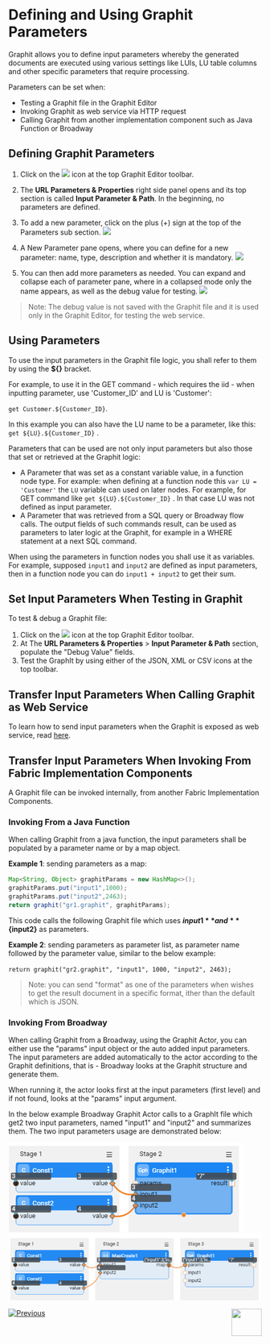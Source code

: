 # Defining and Using Graphit Parameters

Graphit allows you to define input parameters whereby the generated documents are executed using various settings like LUIs, LU table columns and other specific parameters that require processing.

Parameters can be set when:
- Testing a Graphit file in the Graphit Editor
- Invoking Graphit as web service via HTTP request
- Calling Graphit from another implementation component such as Java Function or Broadway 



## Defining Graphit Parameters

1. Click on the <img src="D:\OneDrive - K2View\K2View-Academy-7.0\articles\15_web_services_and_graphit\17_Graphit\images\url-icon.png"></img> icon at the top Graphit Editor toolbar.
2. The **URL Parameters & Properties** right side panel opens and its top section is called **Input Parameter & Path**. In the beginning, no parameters are defined.
3. To add a new parameter, click on the plus (+) sign at the top of the Parameters sub section.
   <img src="D:\OneDrive - K2View\K2View-Academy-7.0\articles\15_web_services_and_graphit\17_Graphit\images\ws_graphit_props_1.png"></img>

4. A New Parameter pane opens, where you can define for a new parameter: name, type, description and whether it is mandatory.
   <img src="D:\OneDrive - K2View\K2View-Academy-7.0\articles\15_web_services_and_graphit\17_Graphit\images\ws_graphit_props_2.png"></img>

5. You can then add more parameters as needed. You can expand and collapse each of parameter pane, where in a collapsed mode only the name appears, as well as the debug value for testing. 
   <img src="D:\OneDrive - K2View\K2View-Academy-7.0\articles\15_web_services_and_graphit\17_Graphit\images\ws_graphit_props_4.png"></img>

> Note: The debug value is not saved with the Graphit file and it is used only in the Graphit Editor, for testing the web service.



## Using Parameters 

To use the input parameters in the Graphit file logic, you shall refer to them by using the **${}** bracket.

For example, to use it in the GET command - which requires the iid - when inputting parameter, use 'Customer_ID' and LU is 'Customer': 

`get Customer.${Customer_ID}`.

In this example you can also have the LU name to be a parameter, like this: `get ${LU}.${Customer_ID}` .

Parameters that can be used are not only input parameters but also those that set or retrieved at the Graphit logic:

* A Parameter that was set as a constant variable value, in a function node type. For example: when defining at a function node this  ` var LU = 'Customer' ` the `LU` variable can used on later nodes. For example, for GET command like  `get ${LU}.${Customer_ID}` . In that case LU was not defined as input parameter. 
* A Parameter that was retrieved from a SQL query or Broadway flow calls. The output fields of such commands result, can be used as parameters to later logic at the Graphit, for example in a WHERE statement at a next SQL command.



When using the parameters in function nodes you shall use it as variables. For example, supposed  `input1` and  `input2` are defined as input parameters, then in a function node you can do `input1 + input2` to get their sum.



## Set Input Parameters When Testing in Graphit
To test & debug a Graphit file:

1. Click on the <img src="D:\OneDrive - K2View\K2View-Academy-7.0\articles\15_web_services_and_graphit\17_Graphit\images\url-icon.png"></img> icon at the top Graphit Editor toolbar.
2. At The **URL Parameters & Properties**  > **Input Parameter & Path** section, populate the "Debug Value" fields.
3. Test the GraphIt by using either of the JSON, XML or CSV icons at the top toolbar.



## Transfer Input Parameters When Calling Graphit as Web Service


To learn how to send input parameters when the Graphit is exposed as web service, read [here](/articles/15_web_services_and_graphit/08_custom_ws_input_parameters.md).



## Transfer Input Parameters When Invoking From Fabric Implementation Components
A Graphit file can be invoked internally, from another Fabric Implementation Components. 

### Invoking From a Java Function

When calling Graphit from a java function, the input parameters shall be populated by a parameter name or by a map object.

**Example 1**: sending parameters as a map:


```java
Map<String, Object> graphitParams = new HashMap<>();
graphitParams.put("input1",1000);
graphitParams.put("input2",2463);
return graphit("gr1.graphit", graphitParams);
```


This code calls the following Graphit file which uses **${input1}** and **${input2}** as parameters.



**Example 2**: sending parameters as parameter list, as parameter name followed by the parameter value, similar to the below  example: 

`return graphit("gr2.graphit", "input1", 1000, "input2", 2463);`



>  Note: you can send "format" as one of the parameters when wishes to get the result document in a specific format, ither than the default which is JSON.



### Invoking From Broadway

When calling Graphit from a Broadway, using the Graphit Actor, you can either use the "params" input object or the auto added input parameters. The input parameters are added automatically to the actor according to the Graphit definitions, that is - Broadway looks at the Graphit structure and generate them. 

When running it, the actor looks first at the input parameters (first level) and if not found, looks at the "params" input argument.

In the below example Broadway Graphit Actor calls to a GraphIt file which get2 two input parameters, named "input1" and "input2" and summarizes them. The two input parameters usage are demonstrated below:

<img src="images/invoke_by_bw_input_parameters.png" >



<img src="images/invoke_by_bw_input_params_arg.png" >





[![Previous](/articles/images/Previous.png)](/articles/15_web_services_and_graphit/17_Graphit/05_graphit_debugging.md)[<img align="right" width="60" height="54" src="/articles/images/Next.png">](/articles/15_web_services_and_graphit/17_Graphit/07_invoking_graphit_files.md)









